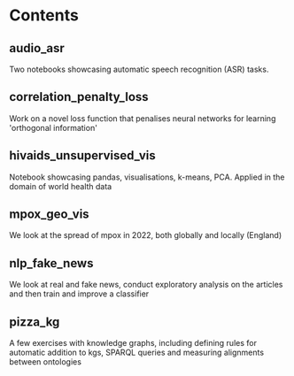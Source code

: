 # Contents

## audio_asr
Two notebooks showcasing automatic speech recognition (ASR) tasks. 

## correlation_penalty_loss
Work on a novel loss function that penalises neural networks for learning 'orthogonal information'

## hivaids_unsupervised_vis
Notebook showcasing pandas, visualisations, k-means, PCA. Applied in the domain of world health data

## mpox_geo_vis
We look at the spread of mpox in 2022, both globally and locally (England)

## nlp_fake_news
We look at real and fake news, conduct exploratory analysis on the articles and then train and improve a classifier

## pizza_kg
A few exercises with knowledge graphs, including defining rules for automatic addition to kgs, SPARQL queries and measuring alignments between ontologies

